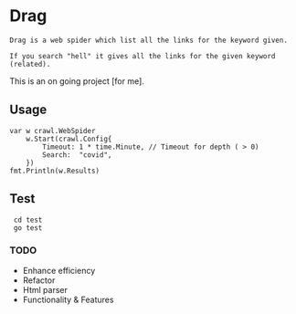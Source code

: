 # Drag

    Drag is a web spider which list all the links for the keyword given.
    
    If you search "hell" it gives all the links for the given keyword (related).

This is an on going project [for me].


## Usage

```
var w crawl.WebSpider
	w.Start(crawl.Config{
		Timeout: 1 * time.Minute, // Timeout for depth ( > 0)
		Search:  "covid",
	})
fmt.Println(w.Results)
```

## Test

```
 cd test
 go test
```

### TODO

- Enhance efficiency
- Refactor
- Html parser
- Functionality & Features

